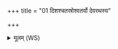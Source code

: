+++
title = "01 दिशश्चतस्रोश्वतर्यो देवरथस्य"

+++
<details><summary>मूलम् (WS)</summary>

दिशश्चतस्रोश्वतर्यो देवरथस्य पुरोडाशाः शफा अन्तरिक्षमुद्भिः ॥ १ ॥
</details>